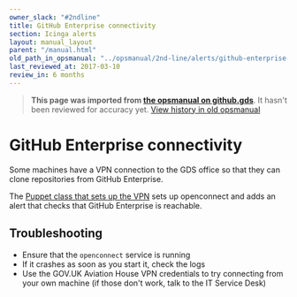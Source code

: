 ```yaml
---
owner_slack: "#2ndline"
title: GitHub Enterprise connectivity
section: Icinga alerts
layout: manual_layout
parent: "/manual.html"
old_path_in_opsmanual: "../opsmanual/2nd-line/alerts/github-enterprise-connectivity.md"
last_reviewed_at: 2017-03-10
review_in: 6 months
---
```




> **This page was imported from [the opsmanual on github.gds](https://github.gds/gds/opsmanual)**.
It hasn't been reviewed for accuracy yet.
[View history in old opsmanual](https://github.gds/gds/opsmanual/tree/master/2nd-line/alerts/github-enterprise-connectivity.md)


# GitHub Enterprise connectivity

Some machines have a VPN connection to the GDS office so that they can
clone repositories from GitHub Enterprise.

The [Puppet class that sets up the VPN][puppet_vpn] sets up openconnect and
adds an alert that checks that GitHub Enterprise is reachable.

## Troubleshooting

- Ensure that the `openconnect` service is running
- If it crashes as soon as you start it, check the logs
- Use the GOV.UK Aviation House VPN credentials to try
  connecting from your own machine (if those don't work, talk
  to the IT Service Desk)

[puppet_vpn]: https://github.com/alphagov/govuk-puppet/blob/master/modules/govuk_ghe_vpn/manifests/init.pp
